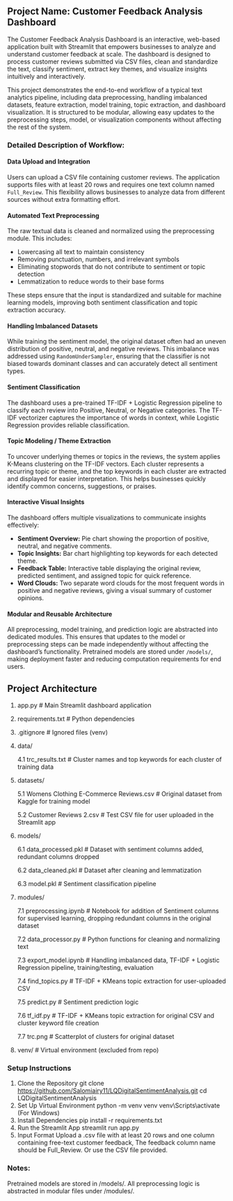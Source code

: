 ## Project Name: Customer Feedback Analysis Dashboard
The Customer Feedback Analysis Dashboard is an interactive, web-based application built with Streamlit that empowers businesses to analyze and understand customer feedback at scale. The dashboard is designed to process customer reviews submitted via CSV files, clean and standardize the text, classify sentiment, extract key themes, and visualize insights intuitively and interactively.

This project demonstrates the end-to-end workflow of a typical text analytics pipeline, including data preprocessing, handling imbalanced datasets, feature extraction, model training, topic extraction, and dashboard visualization. It is structured to be modular, allowing easy updates to the preprocessing steps, model, or visualization components without affecting the rest of the system.

### Detailed Description of Workflow:

#### Data Upload and Integration
Users can upload a CSV file containing customer reviews. The application supports files with at least 20 rows and requires one text column named `Full_Review`. This flexibility allows businesses to analyze data from different sources without extra formatting effort.

#### Automated Text Preprocessing
The raw textual data is cleaned and normalized using the preprocessing module. This includes:

- Lowercasing all text to maintain consistency
- Removing punctuation, numbers, and irrelevant symbols
- Eliminating stopwords that do not contribute to sentiment or topic detection
- Lemmatization to reduce words to their base forms

These steps ensure that the input is standardized and suitable for machine learning models, improving both sentiment classification and topic extraction accuracy.

#### Handling Imbalanced Datasets
While training the sentiment model, the original dataset often had an uneven distribution of positive, neutral, and negative reviews. This imbalance was addressed using `RandomUnderSampler`, ensuring that the classifier is not biased towards dominant classes and can accurately detect all sentiment types.

#### Sentiment Classification
The dashboard uses a pre-trained TF-IDF + Logistic Regression pipeline to classify each review into Positive, Neutral, or Negative categories. The TF-IDF vectorizer captures the importance of words in context, while Logistic Regression provides reliable classification.

#### Topic Modeling / Theme Extraction
To uncover underlying themes or topics in the reviews, the system applies K-Means clustering on the TF-IDF vectors. Each cluster represents a recurring topic or theme, and the top keywords in each cluster are extracted and displayed for easier interpretation. This helps businesses quickly identify common concerns, suggestions, or praises.

#### Interactive Visual Insights
The dashboard offers multiple visualizations to communicate insights effectively:

- **Sentiment Overview:** Pie chart showing the proportion of positive, neutral, and negative comments.
- **Topic Insights:** Bar chart highlighting top keywords for each detected theme.
- **Feedback Table:** Interactive table displaying the original review, predicted sentiment, and assigned topic for quick reference.
- **Word Clouds:** Two separate word clouds for the most frequent words in positive and negative reviews, giving a visual summary of customer opinions.

#### Modular and Reusable Architecture
All preprocessing, model training, and prediction logic are abstracted into dedicated modules. This ensures that updates to the model or preprocessing steps can be made independently without affecting the dashboard’s functionality. Pretrained models are stored under `/models/`, making deployment faster and reducing computation requirements for end users.

               
## Project Architecture

1. app.py                         # Main Streamlit dashboard application
2. requirements.txt               # Python dependencies
3. .gitignore                    # Ignored files (venv)

4. data/

    4.1 trc_results.txt           # Cluster names and top keywords for each cluster of training data

5. datasets/

    5.1 Womens Clothing E-Commerce Reviews.csv    # Original dataset from Kaggle for training model

    5.2 Customer Reviews 2.csv                    # Test CSV file for user uploaded in the Streamlit app

6. models/

    6.1 data_processed.pkl        # Dataset with sentiment columns added, redundant columns dropped

    6.2 data_cleaned.pkl          # Dataset after cleaning and lemmatization

    6.3 model.pkl                 # Sentiment classification pipeline

7. modules/
  
     7.1 preprocessing.ipynb       # Notebook for addition of Sentiment columns for supervised learning, dropping redundant columns in the original dataset
     
     7.2 data_processor.py         # Python functions for cleaning and normalizing text
     
     7.3 export_model.ipynb        # Handling imbalanced data, TF-IDF + Logistic Regression pipeline, training/testing, evaluation
     
     7.4 find_topics.py            # TF-IDF + KMeans topic extraction for user-uploaded CSV
    
     7.5 predict.py                # Sentiment prediction logic
     
     7.6 tf_idf.py                 # TF-IDF + KMeans topic extraction for original CSV and cluster keyword file creation
     
     7.7 trc.png                   # Scatterplot of clusters for original dataset

8. venv/                         # Virtual environment (excluded from repo)



### Setup Instructions
1. Clone the Repository
  git clone  https://github.com/Salomiairy11/LQDigitalSentimentAnalysis.git
  cd LQDigitalSentimentAnalysis
2. Set Up Virtual Environment
  python -m venv venv
  venv\Scripts\activate (For Windows)
3. Install Dependencies
  pip install -r requirements.txt
4. Run the Streamlit App
  streamlit run app.py
5. Input Format
Upload a .csv file with at least 20 rows and one column containing free-text customer feedback, The feedback column name should be Full_Review. Or use the CSV file provided.

### Notes: 
Pretrained models are stored in /models/.
All preprocessing logic is abstracted in modular files under /modules/.

